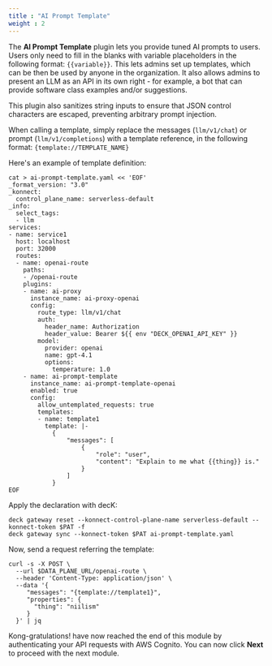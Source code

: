 ```yaml
---
title : "AI Prompt Template"
weight : 2
---
```


The **AI Prompt Template** plugin lets you provide tuned AI prompts to users. Users only need to fill in the blanks with variable placeholders in the following format: ``{{variable}}``. This lets admins set up templates, which can be then be used by anyone in the organization. It also allows admins to present an LLM as an API in its own right - for example, a bot that can provide software class examples and/or suggestions.

This plugin also sanitizes string inputs to ensure that JSON control characters are escaped, preventing arbitrary prompt injection.

When calling a template, simply replace the messages (``llm/v1/chat``) or prompt (``llm/v1/completions``) with a template reference, in the following format: ``{template://TEMPLATE_NAME}``

Here's an example of template definition:


```
cat > ai-prompt-template.yaml << 'EOF'
_format_version: "3.0"
_konnect:
  control_plane_name: serverless-default
_info:
  select_tags:
  - llm
services:
- name: service1
  host: localhost
  port: 32000
  routes:
  - name: openai-route
    paths:
    - /openai-route
    plugins:
    - name: ai-proxy
      instance_name: ai-proxy-openai
      config:
        route_type: llm/v1/chat
        auth:
          header_name: Authorization
          header_value: Bearer ${{ env "DECK_OPENAI_API_KEY" }}
        model:
          provider: openai
          name: gpt-4.1
          options:
            temperature: 1.0
    - name: ai-prompt-template
      instance_name: ai-prompt-template-openai
      enabled: true
      config:
        allow_untemplated_requests: true
        templates:
        - name: template1
          template: |-
            {
                "messages": [
                    {
                        "role": "user",
                        "content": "Explain to me what {{thing}} is."
                    }
                ]
            }
EOF
```



Apply the declaration with decK:
```
deck gateway reset --konnect-control-plane-name serverless-default --konnect-token $PAT -f
deck gateway sync --konnect-token $PAT ai-prompt-template.yaml
```

Now, send a request referring the template:

```
curl -s -X POST \
  --url $DATA_PLANE_URL/openai-route \
  --header 'Content-Type: application/json' \
  --data '{
     "messages": "{template://template1}",
     "properties": {
       "thing": "niilism"
     }
  }' | jq
```







Kong-gratulations! have now reached the end of this module by authenticating your API requests with AWS Cognito. You can now click **Next** to proceed with the next module.